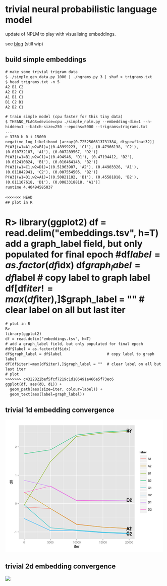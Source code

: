# trivial neural probabilistic language model

update of NPLM to play with visualising embeddings.

see <a href="http://matpalm.com/blog/">blog</a> (still wip)

## build simple embeddings

```
# make some trivial trigram data
$ ./simple_gen_data.py 1000 | ./ngrams.py 3 | shuf > trigrams.txt
$ head trigrams.txt -n 5
A2 B1 C2
A2 B2 C1
A1 B1 C1
B1 C2 D1
A2 B2 C1
```

```
# train simple model (cpu faster for this tiny data)
$ THEANO_FLAGS=device=cpu ./simple_nplm.py --embedding-dim=1 --n-hidden=1 --batch-size=250 --epochs=5000 --trigrams=trigrams.txt
...
e 3750 b 0 i 15000
negative_log_likelihood [array(0.7252506613731384, dtype=float32)]
P(W3|(w1=A1,w2=B1)=[(0.48999223, 'C1'), (0.47966138, 'C2'), (0.010732187, 'A1'), (0.007289567, 'D2')]
P(W3|(w1=B1,w2=C1)=[(0.494946, 'D1'), (0.47194412, 'D2'), (0.012410824, 'B1'), (0.010464143, 'B2')]
P(W3|(w1=C1,w2=D1)=[(0.51963907, 'A2'), (0.44903326, 'A1'), (0.011842941, 'C2'), (0.007554505, 'B2')]
P(W3|(w1=D1,w2=A1)=[(0.50821102, 'B1'), (0.45581818, 'B2'), (0.011167618, 'D1'), (0.0083318818, 'A1')]
runtime 4.40494585037

<<<<<<< HEAD
## plot in R

```
R>
library(ggplot2)
df = read.delim("embeddings.tsv", h=T)
add a graph_label field, but only populated for final epoch
#df$label = as.factor(df$idx)
df$graph_label = df$label                    # copy label to graph label
df[df$iter!=max(df$iter),]$graph_label = ""  # clear label on all but last iter
=======
```
# plot in R
R>
library(ggplot2)
df = read.delim("embeddings.tsv", h=T)
# add a graph_label field, but only populated for final epoch
#df$label = as.factor(df$idx)
df$graph_label = df$label                    # copy label to graph label
df[df$iter!=max(df$iter),]$graph_label = ""  # clear label on all but last iter
# plot
>>>>>>> c4322822bef5fcf7219c1d186491a466a5f73ec6
ggplot(df, aes(d0, d1)) + 
  geom_path(aes(size=iter, colour=label)) +
  geom_text(aes(label=graph_label))
```

## trivial 1d embedding convergence 

![](embeddings.1d.png?raw=true)

## trivial 2d embedding convergence

![](embeddings.2dd.png?raw=true)


